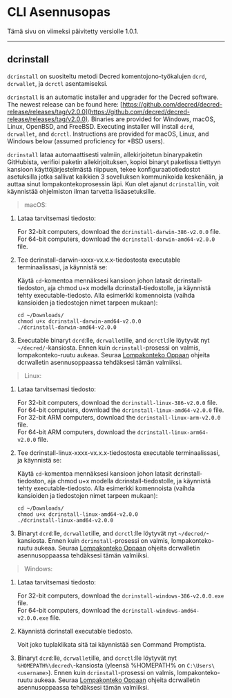 # CLI Asennusopas

Tämä sivu on viimeksi päivitetty versiolle 1.0.1.

---

## dcrinstall 

`dcrinstall` on suositeltu metodi Decred komentojono-työkalujen  `dcrd`, `dcrwallet`, ja `dcrctl` asentamiseksi.

`dcrinstall` is an automatic installer and upgrader for the Decred software. The newest release can be found here: [https://github.com/decred/decred-release/releases/tag/v2.0.0](https://github.com/decred/decred-release/releases/tag/v2.0.0). Binaries are provided for Windows, macOS, Linux, OpenBSD, and FreeBSD. Executing installer will install `dcrd`, `dcrwallet`, and `dcrctl`. Instructions are provided for macOS, Linux, and Windows below (assumed proficiency for *BSD users).

`dcrinstall` lataa automaattisesti valmiin, allekirjoitetun binarypaketin GitHubista, verifioi paketin allekirjoituksen, kopioi binaryt paketissa tiettyyn kansioon käyttöjärjestelmästä riippuen, tekee konfiguraatiotiedostot asetuksilla jotka sallivat kaikkien 3 sovelluksen kommunikoida keskenään, ja auttaa sinut lompakontekoprosessin läpi. Kun olet ajanut `dcrinstall`in, voit käynnistää ohjelmiston ilman tarvetta lisäasetuksille.

> macOS:

1. Lataa tarvitsemasi tiedosto:

    For 32-bit computers, download the `dcrinstall-darwin-386-v2.0.0` file. <br />
    For 64-bit computers, download the `dcrinstall-darwin-amd64-v2.0.0` file.

2. Tee dcrinstall-darwin-xxxx-vx.x.x-tiedostosta executable terminaalissasi, ja käynnistä se:

    Käytä `cd`-komentoa mennäksesi kansioon johon latasit dcrinstall-tiedoston, aja chmod u+x modella dcrinstall-tiedostolle, ja käynnistä tehty executable-tiedosto. Alla esimerkki komennoista (vaihda kansioiden ja tiedostojen nimet tarpeen mukaan):
    
    `cd ~/Downloads/` <br />
    `chmod u+x dcrinstall-darwin-amd64-v2.0.0` <br />
    `./dcrinstall-darwin-amd64-v2.0.0`
    
3. Executable binaryt  `dcrd`:lle, `dcrwallet`ille, and `dcrctl`:lle löytyvät nyt `~/decred/`-kansiosta. Ennen kuin `dcrinstall`-prosessi on valmis, lompakonteko-ruutu aukeaa. Seuraa [Lompakonteko Oppaan](/getting-started/user-guides/dcrwallet-setup.md#wallet-creation-walkthrough) ohjeita dcrwalletin asennusoppaassa tehdäksesi tämän valmiiksi.

> Linux:

1. Lataa tarvitsemasi tiedosto:

    For 32-bit computers, download the `dcrinstall-linux-386-v2.0.0` file. <br />
    For 64-bit computers, download the `dcrinstall-linux-amd64-v2.0.0` file. <br />
    For 32-bit ARM computers, download the `dcrinstall-linux-arm-v2.0.0` file. <br />
    For 64-bit ARM computers, download the `dcrinstall-linux-arm64-v2.0.0` file.

2. Tee dcrinstall-linux-xxxx-vx.x.x-tiedostosta executable terminaalissasi, ja käynnistä se:

    Käytä `cd`-komentoa mennäksesi kansioon johon latasit dcrinstall-tiedoston, aja chmod u+x modella dcrinstall-tiedostolle, ja käynnistä tehty executable-tiedosto. Alla esimerkki komennoista (vaihda kansioiden ja tiedostojen nimet tarpeen mukaan):
    
    `cd ~/Downloads/` <br />
    `chmod u+x dcrinstall-linux-amd64-v2.0.0` <br />
    `./dcrinstall-linux-amd64-v2.0.0`
    
3. Binaryt `dcrd`:lle, `dcrwallet`ille, and `dcrctl`:lle löytyvät nyt `~/decred/`-kansiosta. Ennen kuin `dcrinstall`-prosessi on valmis, lompakonteko-ruutu aukeaa. Seuraa [Lompakonteko Oppaan](/getting-started/user-guides/dcrwallet-setup.md#wallet-creation-walkthrough) ohjeita dcrwalletin asennusoppaassa tehdäksesi tämän valmiiksi.

> Windows:

1. Lataa tarvitsemasi tiedosto:

    For 32-bit computers, download the `dcrinstall-windows-386-v2.0.0.exe` file. <br />
    For 64-bit computers, download the `dcrinstall-windows-amd64-v2.0.0.exe` file. <br />

2.  Käynnistä dcrinstall executable tiedosto.

    Voit joko tuplaklikata sitä tai käynnistää sen Command Promptista.
    
3. Binaryt `dcrd`:lle, `dcrwallet`ille, and `dcrctl`:lle löytyvät nyt `%HOMEPATH%\decred\`-kansiosta (yleensä %HOMEPATH% on `C:\Users\<username>`). Ennen kuin `dcrinstall`-prosessi on valmis, lompakonteko-ruutu aukeaa. Seuraa [Lompakonteko Oppaan](/getting-started/user-guides/dcrwallet-setup.md#wallet-creation-walkthrough) ohjeita dcrwalletin asennusoppaassa tehdäksesi tämän valmiiksi.
